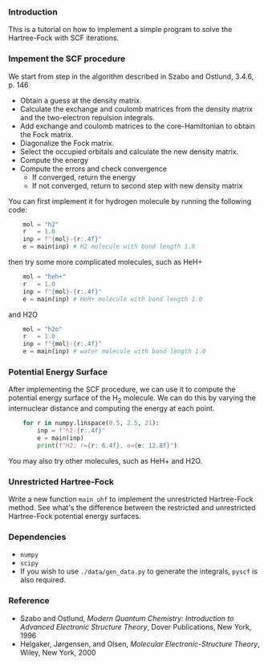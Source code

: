 ### Introduction
This is a tutorial on how to implement a simple program
to solve the Hartree-Fock with SCF iterations.

### Impement the SCF procedure
We start from step in the algorithm described in Szabo and Ostlund, 3.4.6, p. 146

- Obtain a guess at the density matrix.
- Calculate the exchange and coulomb matrices from the density matrix
    and the two-electron repulsion integrals.
- Add exchange and coulomb matrices to the core-Hamiltonian to obtain the
    Fock matrix.
- Diagonalize the Fock matrix.
- Select the occupied orbitals and calculate the new density matrix.
- Compute the energy
- Compute the errors and check convergence
    - If converged, return the energy
    - If not converged, return to second step with new density matrix

You can first implement it for hydrogen molecule by running the following code:

```python
    mol = "h2"
    r   = 1.0
    inp = f"{mol}-{r:.4f}"
    e = main(inp) # H2 molecule with bond length 1.0
```
then try some more complicated molecules, such as HeH+
```python
    mol = "heh+"
    r   = 1.0
    inp = f"{mol}-{r:.4f}"
    e = main(inp) # HeH+ molecule with bond length 1.0
```
and H2O

```python
    mol = "h2o"
    r   = 1.0
    inp = f"{mol}-{r:.4f}"
    e = main(inp) # water molecule with bond length 1.0
```

### Potential Energy Surface

After implementing the SCF procedure, we can use it to compute the potential energy surface 
of the H$_2$ molecule. We can do this by varying the internuclear distance and computing the
energy at each point.
```python
    for r in numpy.linspace(0.5, 2.5, 21):
        inp = f"h2-{r:.4f}"
        e = main(inp)
        print(f"H2: r={r: 6.4f}, e={e: 12.8f}")
```
You may also try other molecules, such as HeH+ and H2O.

### Unrestricted Hartree-Fock
Write a new function `main_uhf` to implement the unrestricted Hartree-Fock method.
See what's the difference between the restricted and unrestricted Hartree-Fock potential energy surfaces.

### Dependencies
- `numpy`
- `scipy`
- If you wish to use `./data/gen_data.py` to generate the integrals, `pyscf` is also required.

### Reference
- Szabo and Ostlund, _Modern Quantum Chemistry: Introduction to Advanced Electronic Structure Theory_,
  Dover Publications, New York, 1996
- Helgaker, Jørgensen, and Olsen, _Molecular Electronic-Structure Theory_, Wiley, New York, 2000
